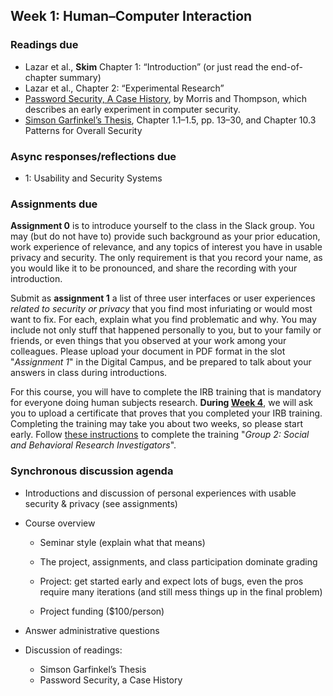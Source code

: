 ## Week 1: Human–Computer Interaction

### Readings due

  - Lazar et al., **Skim** Chapter 1: “Introduction” (or just read the end-of-chapter summary)
  - Lazar et al., Chapter 2: “Experimental Research”
  - [Password Security, A Case History](https://drive.google.com/file/d/1vRgSOQ8EbAanDVcTx2b8ruiMVGj80tPt/view?usp=sharing), by Morris and Thompson, which describes an early experiment in computer security.
  - [Simson Garfinkel’s Thesis](https://simson.net/thesis/), Chapter 1.1–1.5, pp. 13–30, and Chapter 10.3 Patterns for Overall Security

### Async responses/reflections due

  - 1: Usability and Security Systems

### Assignments due

**Assignment 0** is to introduce yourself to the class in the Slack group. You may (but do not have to) provide such background as your prior education, work experience of relevance, and any topics of interest you have in usable privacy and security. The only requirement is that you record your name, as you would like it to be pronounced, and share the recording with your introduction.

Submit as **assignment 1** a list of three user interfaces or user experiences *related to security or privacy* that you find most infuriating or would most want to fix. For each, explain what you find problematic and why. You may include not only stuff that happened personally to you, but to your family or friends, or even things that you observed at your work among your colleagues. Please upload your document in PDF format in the slot "*Assignment 1*" in the Digital Campus, and be prepared to talk about your answers in class during introductions. 

For this course, you will have to complete the IRB training that is mandatory for everyone doing human subjects research. **During [Week 4](./schedule/week-04.md)**, we will ask you to upload a certificate that proves that you completed your IRB training. Completing the training may take you about two weeks, so please start early. Follow [these instructions](https://cphs.berkeley.edu/training.html) to complete the training "*Group 2: Social and Behavioral Research Investigators*". 


### Synchronous discussion agenda

  - Introductions and discussion of personal experiences with usable security & privacy (see assignments)

  - Course overview

      - Seminar style (explain what that means)

      - The project, assignments, and class participation dominate grading

      - Project: get started early and expect lots of bugs, even the pros require many iterations (and still mess things up in the final problem)

      - Project funding ($100/person)

  - Answer administrative questions

  - Discussion of readings:
	- Simson Garfinkel’s Thesis
	- Password Security, a Case History

